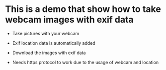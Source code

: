 # This is a demo that show how to take webcam images with exif data

* Take pictures with your webcam

* Exif location data is automatically added

* Download the images with exif data

* Needs https protocol to work due to the usage of webcam and location
